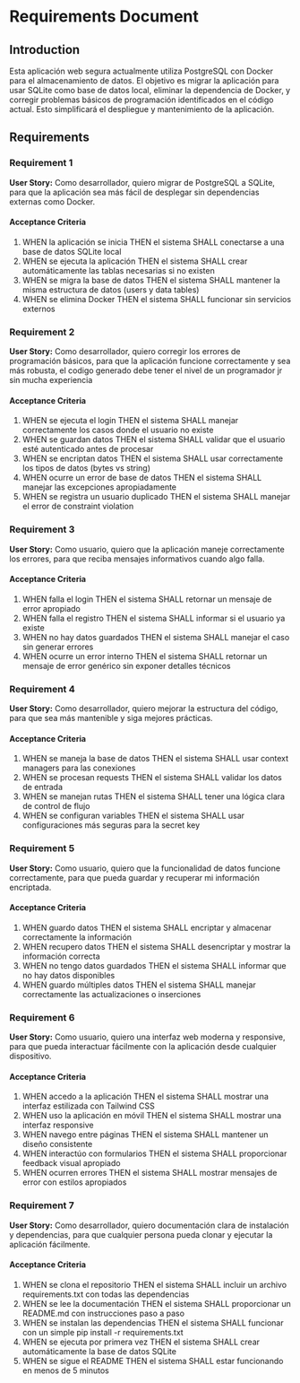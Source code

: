 # Requirements Document

## Introduction

Esta aplicación web segura actualmente utiliza PostgreSQL con Docker para el almacenamiento de datos. El objetivo es migrar la aplicación para usar SQLite como base de datos local, eliminar la dependencia de Docker, y corregir problemas básicos de programación identificados en el código actual. Esto simplificará el despliegue y mantenimiento de la aplicación.

## Requirements

### Requirement 1

**User Story:** Como desarrollador, quiero migrar de PostgreSQL a SQLite, para que la aplicación sea más fácil de desplegar sin dependencias externas como Docker.

#### Acceptance Criteria

1. WHEN la aplicación se inicia THEN el sistema SHALL conectarse a una base de datos SQLite local
2. WHEN se ejecuta la aplicación THEN el sistema SHALL crear automáticamente las tablas necesarias si no existen
3. WHEN se migra la base de datos THEN el sistema SHALL mantener la misma estructura de datos (users y data tables)
4. WHEN se elimina Docker THEN el sistema SHALL funcionar sin servicios externos

### Requirement 2

**User Story:** Como desarrollador, quiero corregir los errores de programación básicos, para que la aplicación funcione correctamente y sea más robusta, el codigo generado debe tener el nivel de un programador jr sin mucha experiencia

#### Acceptance Criteria

1. WHEN se ejecuta el login THEN el sistema SHALL manejar correctamente los casos donde el usuario no existe
2. WHEN se guardan datos THEN el sistema SHALL validar que el usuario esté autenticado antes de procesar
3. WHEN se encriptan datos THEN el sistema SHALL usar correctamente los tipos de datos (bytes vs string)
4. WHEN ocurre un error de base de datos THEN el sistema SHALL manejar las excepciones apropiadamente
5. WHEN se registra un usuario duplicado THEN el sistema SHALL manejar el error de constraint violation

### Requirement 3

**User Story:** Como usuario, quiero que la aplicación maneje correctamente los errores, para que reciba mensajes informativos cuando algo falla.

#### Acceptance Criteria

1. WHEN falla el login THEN el sistema SHALL retornar un mensaje de error apropiado
2. WHEN falla el registro THEN el sistema SHALL informar si el usuario ya existe
3. WHEN no hay datos guardados THEN el sistema SHALL manejar el caso sin generar errores
4. WHEN ocurre un error interno THEN el sistema SHALL retornar un mensaje de error genérico sin exponer detalles técnicos

### Requirement 4

**User Story:** Como desarrollador, quiero mejorar la estructura del código, para que sea más mantenible y siga mejores prácticas.

#### Acceptance Criteria

1. WHEN se maneja la base de datos THEN el sistema SHALL usar context managers para las conexiones
2. WHEN se procesan requests THEN el sistema SHALL validar los datos de entrada
3. WHEN se manejan rutas THEN el sistema SHALL tener una lógica clara de control de flujo
4. WHEN se configuran variables THEN el sistema SHALL usar configuraciones más seguras para la secret key

### Requirement 5

**User Story:** Como usuario, quiero que la funcionalidad de datos funcione correctamente, para que pueda guardar y recuperar mi información encriptada.

#### Acceptance Criteria

1. WHEN guardo datos THEN el sistema SHALL encriptar y almacenar correctamente la información
2. WHEN recupero datos THEN el sistema SHALL desencriptar y mostrar la información correcta
3. WHEN no tengo datos guardados THEN el sistema SHALL informar que no hay datos disponibles
4. WHEN guardo múltiples datos THEN el sistema SHALL manejar correctamente las actualizaciones o inserciones

### Requirement 6

**User Story:** Como usuario, quiero una interfaz web moderna y responsive, para que pueda interactuar fácilmente con la aplicación desde cualquier dispositivo.

#### Acceptance Criteria

1. WHEN accedo a la aplicación THEN el sistema SHALL mostrar una interfaz estilizada con Tailwind CSS
2. WHEN uso la aplicación en móvil THEN el sistema SHALL mostrar una interfaz responsive
3. WHEN navego entre páginas THEN el sistema SHALL mantener un diseño consistente
4. WHEN interactúo con formularios THEN el sistema SHALL proporcionar feedback visual apropiado
5. WHEN ocurren errores THEN el sistema SHALL mostrar mensajes de error con estilos apropiados

### Requirement 7

**User Story:** Como desarrollador, quiero documentación clara de instalación y dependencias, para que cualquier persona pueda clonar y ejecutar la aplicación fácilmente.

#### Acceptance Criteria

1. WHEN se clona el repositorio THEN el sistema SHALL incluir un archivo requirements.txt con todas las dependencias
2. WHEN se lee la documentación THEN el sistema SHALL proporcionar un README.md con instrucciones paso a paso
3. WHEN se instalan las dependencias THEN el sistema SHALL funcionar con un simple pip install -r requirements.txt
4. WHEN se ejecuta por primera vez THEN el sistema SHALL crear automáticamente la base de datos SQLite
5. WHEN se sigue el README THEN el sistema SHALL estar funcionando en menos de 5 minutos